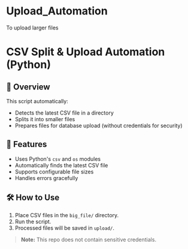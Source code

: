 # Upload_Automation
To upload larger files

# CSV Split & Upload Automation (Python)

## 📌 Overview
This script automatically:
- Detects the latest CSV file in a directory
- Splits it into smaller files
- Prepares files for database upload (without credentials for security)

## 🚀 Features
- Uses Python's `csv` and `os` modules
- Automatically finds the latest CSV file
- Supports configurable file sizes
- Handles errors gracefully

## 🛠 How to Use
1. Place CSV files in the `big_file/` directory.
2. Run the script.
3. Processed files will be saved in `upload/`.

> **Note:** This repo does not contain sensitive credentials.
